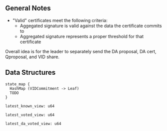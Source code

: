 ## General Notes
* "Valid" certificates meet the following criteria: 
  * Aggegated signature is valid against the data the certificate commits to
  * Aggregated signature represents a proper threshold for that certificate

Overall idea is for the leader to separately send the DA proposal, DA cert, Qproposal, and VID share. 

## Data Structures
```
state_map {
  HashMap (VIDCommitment -> Leaf)
  TODO
}
```

```
latest_known_view: u64
```

```
latest_voted_view: u64
```

```
latest_da_voted_view: u64
```